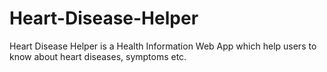 # Heart-Disease-Helper
Heart Disease Helper is a Health Information Web App which help users to know about heart diseases, symptoms etc.
